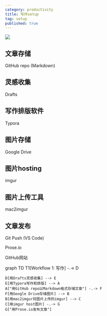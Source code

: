 ```yaml
---
category: productivity
title: 写作setup
tag: setup
published: true
---
```


![](https://mermaid.ink/svg/eyJjb2RlIjoiICAgIGdyYXBoIFREXG4gICAgVDFbV29ya2Zsb3cgMTog5YaZ5L2cXSAtLi0-IERcblxuICAgIERb55SoRHJhZnRz54G15oSf5pS26ZuGXSAtLT4gRVxuICAgIEVb55SoVHlwb3Jh5YaZ5L2c5ZKM5o6S54mIXSAtLT4gQVxuICAgIEFbXCLnlKhHaXRIdWIgcmVwb-S7pU1hcmtkb3du5qC85byP5a2Y5YKo5paH56ugXCJdIC0uLT4gRlxuICAgIEZb55SoR29vZ2xlIERyaXZl5a2Y5YKo5Zu-54mHXSAtLT4gQlxuICAgIEJb55SobWFjMmltZ3Vy5bCG5Zu-54mH5LiK5Lyg55qEaW1ndXJdIC0tPiBDXG4gICAgQ1vnlKhpbWd1ciBob3N05Zu-54mHXSAtLi0-IEdcbiAgICBHW1wi55SoUHJvc2UuaW_lj5HluIPmlofnq6BcIl0iLCJtZXJtYWlkIjp7InRoZW1lIjoiZGVmYXVsdCJ9LCJ1cGRhdGVFZGl0b3IiOmZhbHNlfQ)

## 文章存储

GitHub repo (Markdown)

## 灵感收集

Drafts

## 写作排版软件

Typora

## 图片存储

Google Drive

## 图片hosting

imgur

## 图片上传工具

mac2imgur

## 文章发布

Git Push (VS Code)

Prose.io

GitHub网站

<div class="mermaid">
    graph TD
    T1[Workflow 1: 写作] -.-> D

    D[用Drafts灵感收集] --> E
    E[用Typora写作和排版] --> A
    A["用GitHub repo以Markdown格式存储文章"] -.-> F
    F[用Google Drive存储图片] --> B
    B[用mac2imgur将图片上传的imgur] --> C
    C[用imgur host图片] -.-> G
    G["用Prose.io发布文章"]
</div>

